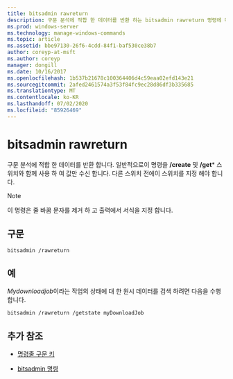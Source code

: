 ```yaml
---
title: bitsadmin rawreturn
description: 구문 분석에 적합 한 데이터를 반환 하는 bitsadmin rawreturn 명령에 대 한 참조 문서입니다.
ms.prod: windows-server
ms.technology: manage-windows-commands
ms.topic: article
ms.assetid: bbe97130-26f6-4cdd-84f1-baf530ce38b7
author: coreyp-at-msft
ms.author: coreyp
manager: dongill
ms.date: 10/16/2017
ms.openlocfilehash: 1b537b21678c100364406d4c59eaa02efd143e21
ms.sourcegitcommit: 2afed2461574a3f53f84fc9ec28d86df3b335685
ms.translationtype: MT
ms.contentlocale: ko-KR
ms.lasthandoff: 07/02/2020
ms.locfileid: "85926469"
---
```

# <a name="bitsadmin-rawreturn"></a>bitsadmin rawreturn

구문 분석에 적합 한 데이터를 반환 합니다. 일반적으로이 명령을 **/create** 및 **/get*** 스위치와 함께 사용 하 여 값만 수신 합니다. 다른 스위치 전에이 스위치를 지정 해야 합니다.

> [!NOTE]
> 이 명령은 줄 바꿈 문자를 제거 하 고 출력에서 서식을 지정 합니다.

## <a name="syntax"></a>구문

```
bitsadmin /rawreturn
```

## <a name="examples"></a>예

*Mydownloadjob*이라는 작업의 상태에 대 한 원시 데이터를 검색 하려면 다음을 수행 합니다.

```
bitsadmin /rawreturn /getstate myDownloadJob
```

## <a name="additional-references"></a>추가 참조

- [명령줄 구문 키](command-line-syntax-key.md)

- [bitsadmin 명령](bitsadmin.md)
